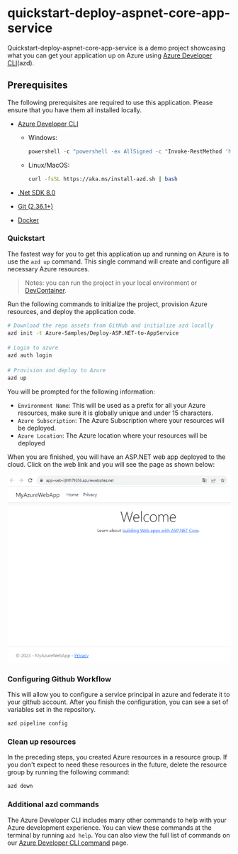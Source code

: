 # quickstart-deploy-aspnet-core-app-service

Quickstart-deploy-aspnet-core-app-service is a demo project showcasing what you can get your application up on Azure using [Azure Developer CLI](https://learn.microsoft.com/en-us/azure/developer/azure-developer-cli/overview)(azd).

## Prerequisites

The following prerequisites are required to use this application.  Please ensure that you have them all installed locally.

- [Azure Developer CLI](https://aka.ms/azure-dev/install)
  - Windows:

    ```powershell
    powershell -c "powershell -ex AllSigned -c "Invoke-RestMethod 'https://aka.ms/install-azd.ps1' | Invoke-Expression""
    ```

  - Linux/MacOS:

    ```bash
    curl -fsSL https://aka.ms/install-azd.sh | bash 
    ```

- [.Net SDK 8.0](https://dotnet.microsoft.com/en-us/download/dotnet/8.0)

- [Git (2.36.1+)](https://git-scm.com/)

- [Docker](https://docs.docker.com/get-docker/)

### Quickstart

The fastest way for you to get this application up and running on Azure is to use the `azd up` command. This single command will create and configure all necessary Azure resources.

>Notes: you can run the project in your local environment or [DevContainer](https://code.visualstudio.com/docs/devcontainers/containers).

Run the following commands to initialize the project, provision Azure resources, and deploy the application code.

```bash
# Download the repo assets from GitHub and initialize azd locally
azd init -t Azure-Samples/Deploy-ASP.NET-to-AppService

# Login to azure
azd auth login

# Provision and deploy to Azure
azd up
```

You will be prompted for the following information:

- `Environment Name`: This will be used as a prefix for all your Azure resources, make sure it is globally unique and under 15 characters.
- `Azure Subscription`: The Azure Subscription where your resources will be deployed.
- `Azure Location`: The Azure location where your resources will be deployed

When you are finished, you will have an ASP.NET web app deployed to the cloud. Click on the web link and you will see the page as shown below:

!["Screenshot of deployed Web app"](assets/web.png)

### Configuring Github Workflow

This will allow you to configure a service principal in azure and federate it to your github account. After you finish the configuration, you can see a set of variables set in the repository.

```bash
azd pipeline config
```

### Clean up resources

In the preceding steps, you created Azure resources in a resource group. If you don't expect to need these resources in the future, delete the resource group by running the following command:

```bash
azd down
```

### Additional azd commands

The Azure Developer CLI includes many other commands to help with your Azure development experience. You can view these commands at the terminal by running `azd help`. You can also view the full list of commands on our [Azure Developer CLI command](https://aka.ms/azure-dev/ref) page.
